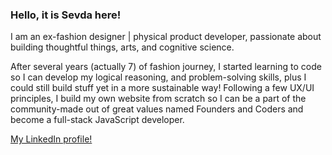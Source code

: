 ### Hello, it is Sevda here!

I am an ex-fashion designer | physical product developer, passionate about building thoughtful things, arts, and cognitive science.

After several years (actually 7) of fashion journey, I started learning to code so I can develop my logical reasoning, and 
problem-solving skills, plus I could still build stuff yet in a more sustainable way! Following a few UX/UI principles, 
I build my own website from scratch so I can be a part of the community-made out of great values named Founders and Coders 
and become a full-stack JavaScript developer. 

[My LinkedIn profile!](https://www.linkedin.com/in/sshukrieva/)
